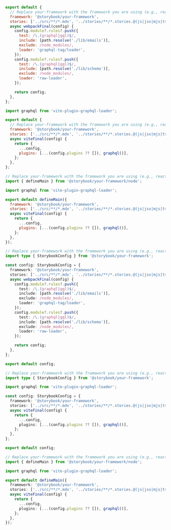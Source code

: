 <!-- TODO: Vet Webpack based examples for support and other frameworks -->

```js filename=".storybook/main.js" renderer="common" language="js" tabTitle="With Webpack"
export default {
  // Replace your-framework with the framework you are using (e.g., react-webpack5, nextjs, angular)
  framework: '@storybook/your-framework',
  stories: ['../src/**/*.mdx', '../stories/**/*.stories.@(js|jsx|mjs|ts|tsx)'],
  async webpackFinal(config) {
    config.module?.rules?.push({
      test: /\.(graphql|gql)$/,
      include: [path.resolve('./lib/emails')],
      exclude: /node_modules/,
      loader: 'graphql-tag/loader',
    });
    config.module?.rules?.push({
      test: /\.(graphql|gql)$/,
      include: [path.resolve('./lib/schema')],
      exclude: /node_modules/,
      loader: 'raw-loader',
    });

    return config;
  },
};
```

```js filename=".storybook/main.js" renderer="common" language="js" tabTitle="With Vite (CSF 3)"
import graphql from 'vite-plugin-graphql-loader';

export default {
  // Replace your-framework with the framework you are using (e.g., react-vite, vue3-vite)
  framework: '@storybook/your-framework',
  stories: ['../src/**/*.mdx', '../stories/**/*.stories.@(js|jsx|mjs|ts|tsx)'],
  async viteFinal(config) {
    return {
      ...config,
      plugins: [...(config.plugins ?? []), graphql()],
    };
  },
};
```

```js filename=".storybook/main.js" renderer="react" language="js" tabTitle="With Vite (CSF Factory 🧪)"
// Replace your-framework with the framework you are using (e.g., react-vite, nextjs, experimental-nextjs-vite)
import { defineMain } from '@storybook/your-framework/node';

import graphql from 'vite-plugin-graphql-loader';

export default defineMain({
  framework: '@storybook/your-framework',
  stories: ['../src/**/*.mdx', '../stories/**/*.stories.@(js|jsx|mjs|ts|tsx)'],
  async viteFinal(config) {
    return {
      ...config,
      plugins: [...(config.plugins ?? []), graphql()],
    };
  },
});
```

```ts filename=".storybook/main.ts" renderer="common" language="ts" tabTitle="With Webpack"
// Replace your-framework with the framework you are using (e.g., react-webpack5, nextjs, angular)
import type { StorybookConfig } from '@storybook/your-framework';

const config: StorybookConfig = {
  framework: '@storybook/your-framework',
  stories: ['../src/**/*.mdx', '../stories/**/*.stories.@(js|jsx|mjs|ts|tsx)'],
  async webpackFinal(config) {
    config.module?.rules?.push({
      test: /\.(graphql|gql)$/,
      include: [path.resolve('./lib/emails')],
      exclude: /node_modules/,
      loader: 'graphql-tag/loader',
    });
    config.module?.rules?.push({
      test: /\.(graphql|gql)$/,
      include: [path.resolve('./lib/schema')],
      exclude: /node_modules/,
      loader: 'raw-loader',
    });

    return config;
  },
};

export default config;
```

```ts filename=".storybook/main.ts" renderer="common" language="ts" tabTitle="With Vite (CSF 3)"
// Replace your-framework with the framework you are using (e.g., react-vite, vue3-vite)
import type { StorybookConfig } from '@storybook/your-framework';

import graphql from 'vite-plugin-graphql-loader';

const config: StorybookConfig = {
  framework: '@storybook/your-framework',
  stories: ['../src/**/*.mdx', '../stories/**/*.stories.@(js|jsx|mjs|ts|tsx)'],
  async viteFinal(config) {
    return {
      ...config,
      plugins: [...(config.plugins ?? []), graphql()],
    };
  },
};

export default config;
```

```ts filename=".storybook/main.ts" renderer="react" language="ts" tabTitle="With Vite (CSF Factory 🧪)"
// Replace your-framework with the framework you are using (e.g., react-vite, nextjs, experimental-nextjs-vite)
import { defineMain } from '@storybook/your-framework/node';

import graphql from 'vite-plugin-graphql-loader';

export default defineMain({
  framework: '@storybook/your-framework',
  stories: ['../src/**/*.mdx', '../stories/**/*.stories.@(js|jsx|mjs|ts|tsx)'],
  async viteFinal(config) {
    return {
      ...config,
      plugins: [...(config.plugins ?? []), graphql()],
    };
  },
});
```
